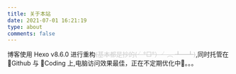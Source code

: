 ```yaml
---
title: 关于本站
date: 2021-07-01 16:21:19
type: about
comments: false
---
```


博客使用 Hexo v8.6.0 进行重构<font color='#CCCCCC'>~~(基本都是抄的(╯°□°）╯︵ ┻━┻)~~</font>,同时托管在 🦄Github 与 🦓Coding 上,电脑访问效果最佳，正在不定期优化中🐌。。。

